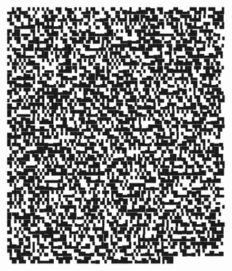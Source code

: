 ▃▙▜▄▞▝▞▝▞▅▝▊▝▇▞▝▃▙▜▄▝▄▝▚▞▅▟▃▟▅▛▇▝▊▃▅▜▅▃▞▜▟▜▝▜▄▟▟▝▉▝▜▞▄▝█▟▛▃▙▜▟▃▞▜▝▃▄▟▚▞▙▟▐▟▊▛▇▟▊▃▚▜▅▞▜▜▟▟▝▝▜▟▉▝▚▃▙▟▅▜▜▟▟▃▟▝▃▜▝▝▚▝▄▝█▞▝▝▐▞▞▝▟▞▆▟▜▝▜▟▐▝▇▟▃▞▛▝▛▟▛▟▊▃▃▜▝▃▜▟▆▝▄▝▇▞▆▜▅▃▃▟▉▞▝▝▉▝█▜▟▟▆▃▃▃▜▟▞▟▇▝▜▜▚▃▛▝▉▝▚▟█▃▆▜▝▝▆▝▇▟▛▟▜▟▐▜▞▝▜▃▄▃▟▜▅▜▅▞▃▞▚▞▆▟▜▟▃▜▚▞▝▞▄▃▜▟▊▟▄▟▛▟▃▟█▞▃▝▇▃▃▟▞▟▜▜▛▜▅▟▉▟▛▜▛▝▊▟█▜▅▞▄▟▝▝▆▞▄▝▇▟▃▃▚▟█▝▐▞▟▛▐▝▅▃▄▞▞▟▐▜▜▃▙▝▃▝█▃▄▟▝▜▝▃▃▜▙▟▅▃▆▟▜▞▟▞▞▟▆▃▝▝▞▝▃▟▊▃▜▝▐▞▃▝▜▞▞▞▙▟▆▞▄▃▆▜▛▃▛▟▆▟▅▜▙▝▊▞▅▃▜▝▞▃▞▜▝▃▃▝▟▟▉▜▝▜▃▝█▟▐▞▝▃▄▞▞▃▚▝▇▟▊▜▅▟▟▟█▝▛▝█▜▟▞▛▃▅▟▇▟▝▞▜▞▝▜▅▃▅▝▛▟▉▛▇▟▝▜▅▜▜▃▝▃▅▞▞▟▚▞▃▟▄▜▃▝█▜▛▞▜▜▅▟▆▞▝▜▙▃▞▟▞▝▅▟▆▟▜▃▟▞▜▟▆▜▛▜▝▜▟▝▉▝▚▃▚▝▞▝█▝▅▟▃▞▆▜▞▝▛▝▟▜▟▟█▃▅▟▚▝▐▛▇▟▄▝▐▜▞▜▟▞▚▝█▝▞▟▇▃▅▛▇▝▐▝▊▟▟▜▙▞▃▟▞▞▛▟▜▝█▜▟▜▚▞▅▟▆▞▙▜▜▟▜▃▚▟▉▞▛▟▄▜▄▝▞▝▇▝▟▝▊▝▅▜▜▟▇▃▛▟▟▜▜▜▞▟█▜▃▜▞▝▜▃▜▃▜▟▃▞▛▝▆▞▅▟▅▟▝▃▟▜▚▃▙▟▊▜▅▞▛▟▉▝▃▃▃▜▚▝▞▟▚▞▞▝▛▜▛▟▃▞▙▞▜▛▇▃▜▜▅▃▜▞▜▞▞▟▝▝▞▝▇▞▆▜▟▞▅▜▄▛▇▟▝▟▆▟▝▝█▝▚▝▉▟▅▞▛▜▚▝▆▟▛▛▐▝▝▝▆▞▅▞▜▞▅▃▙▟▛▃▄▟▜▝▉▞▙▛▇▃▆▃▜▞▜▜▅▟▞▃▙▜▙▞▄▞▟▟▅▞▙▟▄▟▛▜▙▝▞▜▝▜▃▜▜▟▄▞▜▛▇▟▅▜▜▜▃▜▟▞▟▝▝▝▜▜▚▃▙▝▝▜▅▃▚▜▜▃▝▞▃▝▇▟▃▛▐▝▄▃▙▜▝▝▝▟▊▟▄▝▉▞▟▟▄▃▄▟▝▞▛▟▄▞▅▞▟▝▐▟▚▞▜▟▜▟▃▞▟▟▇▟▛▃▆▜▜▃▜▝▄▃▄▝▄▞▛▃▄▟█▛▇▟▟▛▇▝▄▃▛▜▃▝▉▝▞▛▇▝▝▝▃▟▃▞▚▞▅▝▐▜▚▟▟▞▟▟█▝▟▞▄▟█▝█▞▅▜▚▝▊▟▊▞▞▟▇▞▛▞▞▃▄▞▅▟▐▞▅▜▃▞▄▟▉▟▄▝▟▝▜▟▞▜▜▜▝▞▛▃▃▞▝▟▞▟▄▞▟▝▛▜▚▟▇▝▚▟▛▝▉▜▝▜▟▝▜▞▟▃▜▃▄▜▄▞▙▞▃▝▉▜▅▝▅▟▛▜▞▞▟▜▙▟▉▃▛▟▆▟▟▟▅▜▚▝█▟▞▝▞▞▅▝▐▟█▟▅▃▟▃▙▟▆▝▚▟▉▟▛▞▜▟▉▜▞▃▃▃▟▝▅▜▞▝▇▃▟▃▝▟▟▃▚▝▝▝▜▟▇▝▆▟▟▜▝▝▚▛▐▃▆▟▅▝▐▃▞▜▞▟▅▟▄▃▙▛▐▟▜▃▝▃▛▝▞▜▙▝▞▟▛▜▜▃▄▃▜▟▜▝▝▃▝▃▃▟▞▞▄▃▆▜▜▞▝▜▅▜▜▝▝▞▃▃▞▝▛▝▐▞▝▛▐▜▅▃▟▟▊▛▐▝▃▜▞▝█▃▃▛▇▜▃▃▝▟▃▟▞▟▚▝▛▟▚▜▝▃▚▝▅▝▜▝▆▜▛▟▐▞▆▛▇▝▟▝▚▛▐▞▙▃▆▃▞▝▆▝▉▞▚▝▃▞▝▝▄▝▉▞▄▟▉▞▝▜▛▜▝▟▜▟▛▃▚▝▝▟▉▃▙▟▉▟▅▞▞▃▃▞▚▜▄▞▆▝▛▃▆▝▉▜▙▟▇▜▅▃▝▞▚▜▞▟▉▃▞▛▇▞▙▝▚▞▞▝▜▛▇▝▇▝▚▟▛▞▟▞▝▞▜▜▚▟▉▝▊▝▝▟▛▟▞▝▅▞▜▟▆▃▚▃▞▞▚▝▐▝▆▜▃▟▝▃▙▟▞▝▄▟▐▝▜▜▅▞▆▃▅▝▇▟▅▟▝▞▞▜▃▟▄▟█▟▞▞▜▃▞▞▛▝▛▜▄▝▉▟▛▟▚▛▐▝▝▜▟▞▞▟▄▟▄▞▅▟▚▜▙▟▄▝▚▞▆▝▜▝▛▜▄▟▉▝▐▝▛▝▇▝▉▛▐▝▅▝▉▝▐▟▄▟▟▜▃▜▃▃▆▃▅▝▆▞▟▟▛▟▅▟▚▟▐▝▆▃▜▃▄▜▟▃▛▃▆▝▄▟▇▝▛▃▄▟▝▟▟▞▞▛▐▃▚▛▐▜▄▜▜▜▛▜▙▝▜▝█▟▆▞▝▞▄▝▆▃▆▃▝▜▅▃▄▜▄▞▛▞▝▜▃▞▞▃▟▃▜▜▅▃▅▝█▃▄▜▝▃▆▃▅▝▇▜▙▝▟▜▃▃▅▝▇▜▛▝▅▟▛▃▄▝▞▜▅▟▇▃▚▃▆▞▆▟▐▜▉

